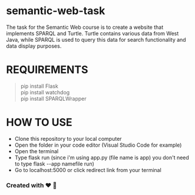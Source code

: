 # semantic-web-task

The task for the Semantic Web course is to create a website that implements SPARQL and Turtle. Turtle contains various data from West Java, while SPARQL is used to query this data for search functionality and data display purposes.

# REQUIREMENTS

> pip install Flask <br>
> pip install watchdog <br>
> pip install SPARQLWrapper <br>

# HOW TO USE

- Clone this repository to your local computer
- Open the folder in your code editor (Visual Studio Code for example)
- Open the terminal
- Type flask run (since i'm using app.py (file name is app) you don't need to type flask --app namefile run)
- Go to localhost:5000 or click redirect link from your terminal

### Created with ❤ :blue_heart:
